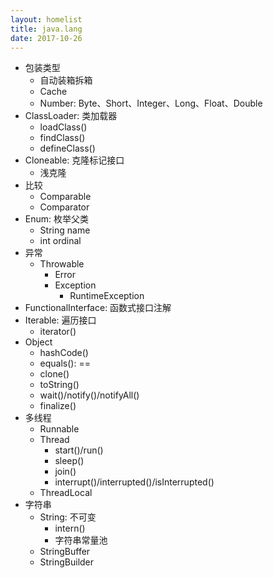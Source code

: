 ```yaml
---
layout: homelist
title: java.lang
date: 2017-10-26
---
```


* 包装类型
    * 自动装箱拆箱
    * Cache
    * Number: Byte、Short、Integer、Long、Float、Double
* ClassLoader: 类加载器
    * loadClass()
    * findClass()
    * defineClass()
* Cloneable: 克隆标记接口
    * 浅克隆
* 比较
    * Comparable
    * Comparator
* Enum: 枚举父类
    * String name
    * int ordinal
* 异常
    * Throwable
        * Error
        * Exception
            * RuntimeException
* FunctionalInterface: 函数式接口注解
* Iterable: 遍历接口
    * iterator()
* Object
    * hashCode()
    * equals(): ==
    * clone()
    * toString()
    * wait()/notify()/notifyAll()
    * finalize()
* 多线程
    * Runnable
    * Thread
        * start()/run()
        * sleep()
        * join()
        * interrupt()/interrupted()/isInterrupted()
    * ThreadLocal
* 字符串
    * String: 不可变
        * intern()
        * 字符串常量池
    * StringBuffer
    * StringBuilder
